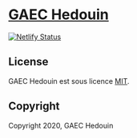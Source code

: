 # [GAEC Hedouin](https://www.gaechedouin.ga)

[![Netlify Status](https://api.netlify.com/api/v1/badges/5d5a6b5e-6ad8-40b5-924a-170be15d3168/deploy-status)](https://app.netlify.com/sites/gaechedouin/deploys)

## License

GAEC Hedouin est sous licence [MIT](https://www.gethalfmoon.com/license/).

## Copyright

Copyright 2020, GAEC Hedouin
